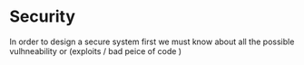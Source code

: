 # Security
In order to design a secure system first we must know about all the possible vulhneability or (exploits / bad peice of code   )
